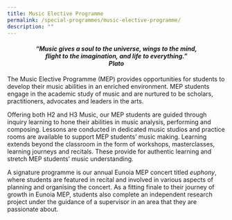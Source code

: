 ```yaml
---
title: Music Elective Programme
permalink: /special-programmes/music-elective-programme/
description: ""
---
```

<center><h4><em>“Music gives a soul to the universe, wings to the mind,<br>flight to the imagination, and life to everything.”  <br><b>Plato</b></em></h4></center>

The Music Elective Programme (MEP) provides opportunities for students to develop their music abilities in an enriched environment. MEP students engage in the academic study of music and are nurtured to be scholars, practitioners, advocates and leaders in the arts.

Offering both H2 and H3 Music, our MEP students are guided through inquiry learning to hone their abilities in music analysis, performing and composing. Lessons are conducted in dedicated music studios and practice rooms are available to support MEP students’ music making. Learning extends beyond the classroom in the form of workshops, masterclasses, learning journeys and recitals. These provide for authentic learning and stretch MEP students’ music understanding.

A signature programme is our annual Eunoia MEP concert titled _euphony_, where students are featured in recital and involved in various aspects of planning and organising the concert. As a fitting finale to their journey of growth in Eunoia MEP, students also complete an independent research project under the guidance of a supervisor in an area that they are passionate about.